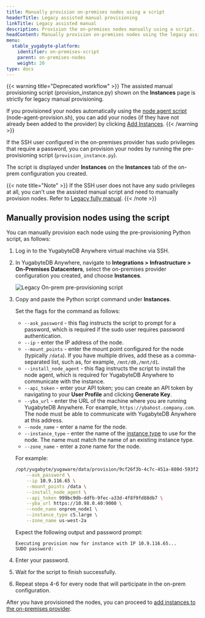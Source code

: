 ```yaml
---
title: Manually provision on-premises nodes using a script
headerTitle: Legacy assisted manual provisioning
linkTitle: Legacy assisted manual
description: Provision the on-premises nodes manually using a script.
headContent: Manually provision on-premises nodes using the legacy assisted manual provisioning script
menu:
  stable_yugabyte-platform:
    identifier: on-premises-script
    parent: on-premises-nodes
    weight: 20
type: docs
---
```


{{< warning title="Deprecated workflow" >}}
The assisted manual provisioning script (provision_instance.py) shown on the **Instances** page is strictly for legacy manual provisioning.

If you provisioned your nodes automatically using the [node agent script](../../prepare/server-nodes-software/software-on-prem/) (node-agent-provision.sh), you can add your nodes (if they have not already been added to the provider) by clicking [Add Instances](../on-premises-nodes/#add-instances-to-the-on-premises-provider).
{{< /warning >}}

If the SSH user configured in the on-premises provider has sudo privileges that require a password, you can provision your nodes by running the pre-provisioning script (`provision_instance.py`).

The script is displayed under **Instances** on the **Instances** tab of the on-prem configuration you created.

{{< note title="Note" >}}
If the SSH user does not have any sudo privileges at all, you can't use the assisted manual script and need to manually provision nodes. Refer to [Legacy fully manual](../../prepare/server-nodes-software/software-on-prem-manual/).
{{< /note >}}

## Manually provision nodes using the script

You can manually provision each node using the pre-provisioning Python script, as follows:

1. Log in to the YugabyteDB Anywhere virtual machine via SSH.

1. In YugabyteDB Anywhere, navigate to **Integrations > Infrastructure > On-Premises Datacenters**, select the on-premises provider configuration you created, and choose **Instances**.

    ![Legacy On-prem pre-provisioning script](/images/yb-platform/config/yba-onprem-config-script.png)

1. Copy and paste the Python script command under **Instances**.

    Set the flags for the command as follows:

    - `--ask_password` - this flag instructs the script to prompt for a password, which is required if the sudo user requires password authentication.
    - `--ip` - enter the IP address of the node.
    - `--mount_points` - enter the mount point configured for the node (typically `/data`). If you have multiple drives, add these as a comma-separated list, such as, for example, `/mnt/d0,/mnt/d1`.
    - `--install_node_agent` - this flag instructs the script to install the node agent, which is required for YugabyteDB Anywhere to communicate with the instance.
    - `--api_token` - enter your API token; you can create an API token by navigating to your **User Profile** and clicking **Generate Key**.
    - `--yba_url` - enter the URL of the machine where you are running YugabyteDB Anywhere. For example, `https://ybahost.company.com`. The node must be able to communicate with YugabyteDB Anywhere at this address.
    - `--node_name` - enter a name for the node.
    - `--instance_type` - enter the name of the [instance type](../on-premises-nodes/#add-instance-types) to use for the node. The name must match the name of an existing instance type.
    - `--zone_name` - enter a zone name for the node.

    For example:

    ```bash
    /opt/yugabyte/yugaware/data/provision/9cf26f3b-4c7c-451a-880d-593f2f76efce/provision_instance.py \
        --ask_password \
        --ip 10.9.116.65 \
        --mount_points /data \
        --install_node_agent \
        --api_token 999bc9db-ddfb-9fec-a33d-4f8f9fd88db7 \
        --yba_url https://10.98.0.40:9000 \
        --node_name onprem_node1 \
        --instance_type c5.large \
        --zone_name us-west-2a
    ```

    Expect the following output and password prompt:

    ```output
    Executing provision now for instance with IP 10.9.116.65...
    SUDO password:
    ```

1. Enter your password.

1. Wait for the script to finish successfully.

1. Repeat steps 4-6 for every node that will participate in the on-prem configuration.

After you have provisioned the nodes, you can proceed to [add instances to the on-premises provider](../on-premises-nodes/#add-instances).
